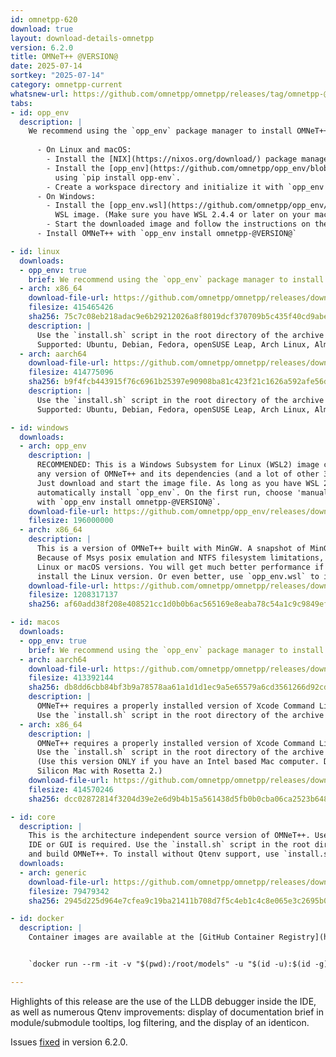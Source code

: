 ```yaml
---
id: omnetpp-620
download: true
layout: download-details-omnetpp
version: 6.2.0
title: OMNeT++ @VERSION@
date: 2025-07-14
sortkey: "2025-07-14"
category: omnetpp-current
whatsnew-url: https://github.com/omnetpp/omnetpp/releases/tag/omnetpp-@VERSION@
tabs:
- id: opp_env
  description: |
    We recommend using the `opp_env` package manager to install OMNeT++ and other models and frameworks.
    
      - On Linux and macOS:
        - Install the [NIX](https://nixos.org/download/) package manager.
        - Install the [opp_env](https://github.com/omnetpp/opp_env/blob/main/INSTALL.md) package manager
          using `pip install opp-env`.
        - Create a workspace directory and initialize it with `opp_env init`.
      - On Windows:
        - Install the [opp_env.wsl](https://github.com/omnetpp/opp_env/releases/download/wsl/opp_env.wsl)
          WSL image. (Make sure you have WSL 2.4.4 or later on your machine.)
        - Start the downloaded image and follow the instructions on the first run.
      - Install OMNeT++ with `opp_env install omnetpp-@VERSION@`

- id: linux
  downloads:
  - opp_env: true
    brief: We recommend using the `opp_env` package manager to install OMNeT++ and other models and frameworks.
  - arch: x86_64
    download-file-url: https://github.com/omnetpp/omnetpp/releases/download/omnetpp-@VERSION@/omnetpp-@VERSION@-linux-x86_64.tgz
    filesize: 415465426
    sha256: 75c7c08eb218adac9e6b29212026a8f8019dcf370709b5c435f40cd9abe067f6
    description: |
      Use the `install.sh` script in the root directory of the archive to install dependencies and build OMNeT++.
      Supported: Ubuntu, Debian, Fedora, openSUSE Leap, Arch Linux, AlmaLinux and other similar distros.
  - arch: aarch64
    download-file-url: https://github.com/omnetpp/omnetpp/releases/download/omnetpp-@VERSION@/omnetpp-@VERSION@-linux-aarch64.tgz
    filesize: 414775096
    sha256: b9f4fcb443915f76c6961b25397e90908ba81c423f21c1626a592afe56d7edc9
    description: |
      Use the `install.sh` script in the root directory of the archive to install dependencies and build OMNeT++.
      Supported: Ubuntu, Debian, Fedora, openSUSE Leap, Arch Linux, AlmaLinux and other similar distros.

- id: windows
  downloads:
  - arch: opp_env
    description: |
      RECOMMENDED: This is a Windows Subsystem for Linux (WSL2) image containing `opp_env` which lets you easily install
      any version of OMNeT++ and its dependencies (and a lot of other 3rd-party models and frameworks).
      Just download and start the image file. As long as you have WSL 2.4.4 or later on your machine, it will
      automatically install `opp_env`. On the first run, choose 'manual installation' and then install the OMNeT++
      with `opp_env install omnetpp-@VERSION@`.
    download-file-url: https://github.com/omnetpp/opp_env/releases/download/wsl/opp_env.wsl
    filesize: 196000000
  - arch: x86_64
    description: |
      This is a version of OMNeT++ built with MinGW. A snapshot of MinGW64 toolchain is bundled with this archive.
      Because of Msys posix emulation and NTFS filesystem limitations, this version is a LOT slower for development than the
      Linux or macOS versions. You will get much better performance if you use WSL2 (https://github.com/microsoft/WSL) and
      install the Linux version. Or even better, use `opp_env.wsl` to install `opp_env` directly on WSL2.
    download-file-url: https://github.com/omnetpp/omnetpp/releases/download/omnetpp-@VERSION@/omnetpp-@VERSION@-windows-x86_64.7z
    filesize: 1208317137
    sha256: af60add38f208e408521cc1d0b0b6ac565169e8eaba78c54a1c9c9849ef81d5b

- id: macos
  downloads:
  - opp_env: true
    brief: We recommend using the `opp_env` package manager to install OMNeT++ and other models and frameworks.
  - arch: aarch64
    download-file-url: https://github.com/omnetpp/omnetpp/releases/download/omnetpp-@VERSION@/omnetpp-@VERSION@-macos-aarch64.tgz
    filesize: 413392144
    sha256: db8dd6cbb84bf3b9a78578aa61a1d1d1ec9a5e65579a6cd3561266d92cd7b695
    description: |
      OMNeT++ requires a properly installed version of Xcode Command Line Tools and Homebrew (https://brew.sh/).
      Use the `install.sh` script in the root directory of the archive to install dependencies and build OMNeT++.
  - arch: x86_64
    description: |
      OMNeT++ requires a properly installed version of Xcode Command Line Tools and Homebrew (https://brew.sh/).
      Use the `install.sh` script in the root directory of the archive to install dependencies and build OMNeT++.
      (Use this version ONLY if you have an Intel based Mac computer. Do not use this version on an Apple
      Silicon Mac with Rosetta 2.)
    download-file-url: https://github.com/omnetpp/omnetpp/releases/download/omnetpp-@VERSION@/omnetpp-@VERSION@-macos-x86_64.tgz
    filesize: 414570246
    sha256: dcc02872814f3204d39e2e6d9b4b15a561438d5fb0b0cba06ca2523b648d6ba5

- id: core
  description: |
    This is the architecture independent source version of OMNeT++. Useful for installing OMNeT++ on a system where no
    IDE or GUI is required. Use the `install.sh` script in the root directory of the archive to install all dependencies
    and build OMNeT++. To install without Qtenv support, use `install.sh --no-gui`.
  downloads:
  - arch: generic
    download-file-url: https://github.com/omnetpp/omnetpp/releases/download/omnetpp-@VERSION@/omnetpp-@VERSION@-core.tgz
    filesize: 79479342
    sha256: 2945d225d964e7cfea9c19ba21411b708d7f5c4eb1c4c8e065e3c2695b0814a7

- id: docker
  description: |
    Container images are available at the [GitHub Container Registry](https://github.com/orgs/omnetpp/packages?repo_name=omnetpp).


    `docker run --rm -it -v "$(pwd):/root/models" -u "$(id -u):$(id -g)" ghcr.io/omnetpp/omnetpp:u24.04-@VERSION@`

---
```

Highlights of this release are the use of the LLDB debugger inside the IDE, as well as numerous Qtenv improvements: display of documentation brief in module/submodule tooltips, log filtering, and the display of an identicon.

Issues [fixed](https://github.com/omnetpp/omnetpp/issues?q=is%3Aissue+is%3Aclosed+milestone%3A6.2) in version 6.2.0.
